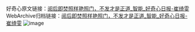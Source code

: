好奇心原文链接：[阅后即焚照样艳照门，不发才是正道_智能_好奇心日报-崔绮雯](https://www.qdaily.com/articles/2792.html)
WebArchive归档链接：[阅后即焚照样艳照门，不发才是正道_智能_好奇心日报-崔绮雯](http://web.archive.org/web/20190623151424/https://www.qdaily.com/articles/2792.html)
![image](http://ww3.sinaimg.cn/large/007d5XDply1g3v6i7gf0nj30u035l7wh)